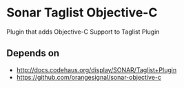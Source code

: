 # Sonar Taglist Objective-C

Plugin that adds Objective-C Support to Taglist Plugin

## Depends on

* http://docs.codehaus.org/display/SONAR/Taglist+Plugin
* https://github.com/orangesignal/sonar-objective-c
